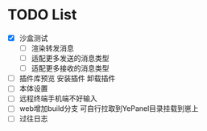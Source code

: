 # TODO List

- [x] 沙盒测试
    - [ ] 渲染转发消息
    - [ ] 适配更多发送的消息类型
    - [ ] 适配更多接收的消息类型
- [ ] 插件库预览 安装插件 卸载插件
- [ ] 本体设置
- [ ] 远程终端手机端不好输入
- [ ] web增加build分支 可自行拉取到YePanel目录挂载到崽上
- [ ] 过往日志